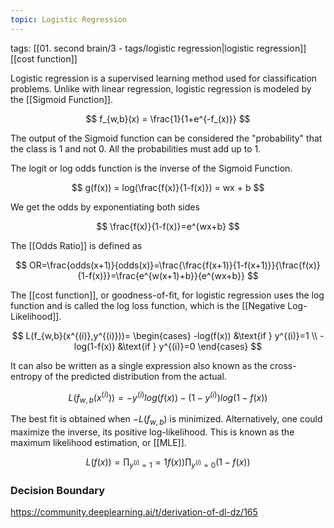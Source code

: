 ```yaml
---
topic: Logistic Regression
---
```

tags: [[01. second brain/3 - tags/logistic regression|logistic regression]] [[cost function]] 

Logistic regression is a supervised learning method used for classification problems. Unlike with linear regression, logistic regression is modeled by the [[Sigmoid Function]]. 

$$
f_{w,b}(x) = \frac{1}{1+e^{-f_(x)}}
$$

The output of the Sigmoid function can be considered the "probability" that the class is 1 and not 0. All the probabilities must add up to 1. 

The logit or log odds function is the inverse of the Sigmoid Function. 

$$
g(f(x)) = log(\frac{f(x)}{1-f(x)}) = wx + b
$$

We get the odds by exponentiating both sides

$$
\frac{f(x)}{1-f(x)}=e^{wx+b}
$$

The [[Odds Ratio]] is defined as

$$
OR=\frac{odds(x+1)}{odds(x)}=\frac{\frac{f(x+1)}{1-f(x+1)}}{\frac{f(x)}{1-f(x)}}=\frac{e^{w(x+1)+b}}{e^{wx+b}}
$$


The [[cost function]], or goodness-of-fit, for logistic regression uses the log function and is called the log loss function, which is the [[Negative Log-Likelihood]].

$$
L(f_{w,b}(x^{(i)},y^{(i)}))= 
	\begin{cases}
		-log(f(x)) &\text{if } y^{(i)}=1 \\
		-log(1-f(x)) &\text{if } y^{(i)}=0
	\end{cases}
$$

It can also be written as a single expression also known as the cross-entropy of the predicted distribution from the actual. 

$$
L(f_{w,b}(x^{(i)}))=-y^{(i)}log(f(x))-(1-y^{(i)})log(1-f(x))
$$

The best fit is obtained when $-L(f_{w,b})$ is minimized. Alternatively, one could maximize the inverse, its positive log-likelihood. This is known as the maximum likelihood estimation, or [[MLE]].

$$
L(f(x)) = \prod_{y^{(i)}=1}=1{f(x))} \prod_{y^{(i)}=0}{(1-f(x))}
$$

### Decision Boundary 
https://community.deeplearning.ai/t/derivation-of-dl-dz/165
